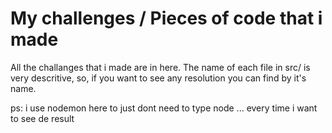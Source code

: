 # My challenges / Pieces of code that i made

All the challanges that i made are in here.
The name of each file in src/ is very descritive, so, if you want to see any resolution you can find by it's name.

ps: i use nodemon here to just dont need to type node ... every time i want to see de result
